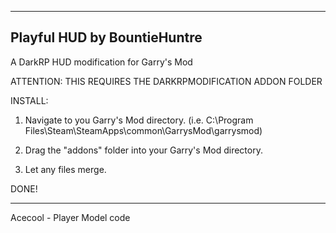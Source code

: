 ----------------
Playful HUD
by BountieHuntre
----------------
A DarkRP HUD modification for Garry's Mod

ATTENTION: THIS REQUIRES THE DARKRPMODIFICATION ADDON FOLDER

INSTALL:

1. Navigate to you Garry's Mod directory. (i.e. C:\Program Files\Steam\SteamApps\common\GarrysMod\garrysmod)

2. Drag the "addons" folder into your Garry's Mod directory.

3. Let any files merge.

DONE!

---------------------------------------------
<Credit>
Acecool - Player Model code
